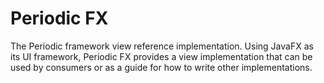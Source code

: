 # Periodic FX
The Periodic framework view reference implementation. Using JavaFX as its UI framework, Periodic FX provides a view implementation that can be used by consumers or as a guide for how to write other implementations.
